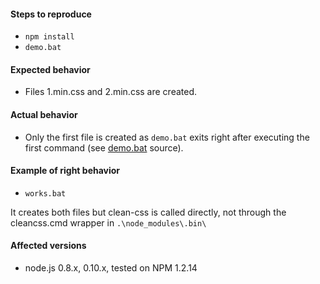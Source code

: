 #### Steps to reproduce
* `npm install`
* `demo.bat`

#### Expected behavior
* Files 1.min.css and 2.min.css are created.

#### Actual behavior
* Only the first file is created as `demo.bat` exits right after executing the first command (see [demo.bat](./demo.bat) source).

#### Example of right behavior
* `works.bat`

It creates both files but clean-css is called directly, not through the cleancss.cmd wrapper in `.\node_modules\.bin\`

#### Affected versions
* node.js 0.8.x, 0.10.x, tested on NPM 1.2.14
